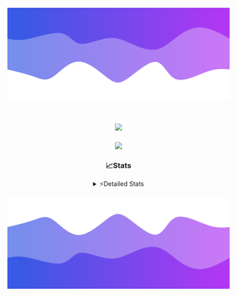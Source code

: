 ![Header](./header.png)
<div align="center">

<h1 align="center">
  <a href="https://git.io/typing-svg">
    <img src="https://readme-typing-svg.herokuapp.com/?lines=Hello,+There!+%F0%9F%91%8B;This+is+chicho.;Owner+on+Ocean;&center=true&size=25">
  </a>
</h1>
  
<p align="center">
  <img src="https://lanyard.cnrad.dev/api/852683595378196480" />
</p>

### 📈Stats
<details>
    <summary> ⚡Detailed Stats</summary>
    <br/>

<!--START_SECTION:waka-->
![Code Time](http://img.shields.io/badge/Code%20Time-763%20hrs%201%20min-blue)

![Profile Views](http://img.shields.io/badge/Profile%20Views-2-blue)

**🐱 My GitHub Data** 

> 📦 75.6 kB Used in GitHub's Storage 
 > 
> 🏆 29 Contributions in the Year 2024
 > 
> 🚫 Not Opted to Hire
 > 
> 📜 15 Public Repositories 
 > 
> 🔑 7 Private Repositories 
 > 
**I'm a Night 🦉** 

```text
🌞 Morning                22 commits          █░░░░░░░░░░░░░░░░░░░░░░░░   05.57 % 
🌆 Daytime                54 commits          ███░░░░░░░░░░░░░░░░░░░░░░   13.67 % 
🌃 Evening                171 commits         ███████████░░░░░░░░░░░░░░   43.29 % 
🌙 Night                  148 commits         █████████░░░░░░░░░░░░░░░░   37.47 % 
```
📅 **I'm Most Productive on Tuesday** 

```text
Monday                   23 commits          █░░░░░░░░░░░░░░░░░░░░░░░░   05.82 % 
Tuesday                  108 commits         ███████░░░░░░░░░░░░░░░░░░   27.34 % 
Wednesday                80 commits          █████░░░░░░░░░░░░░░░░░░░░   20.25 % 
Thursday                 55 commits          ███░░░░░░░░░░░░░░░░░░░░░░   13.92 % 
Friday                   42 commits          ███░░░░░░░░░░░░░░░░░░░░░░   10.63 % 
Saturday                 34 commits          ██░░░░░░░░░░░░░░░░░░░░░░░   08.61 % 
Sunday                   53 commits          ███░░░░░░░░░░░░░░░░░░░░░░   13.42 % 
```


📊 **This Week I Spent My Time On** 

```text
🕑︎ Time Zone: America/Argentina/Buenos_Aires

💬 Programming Languages: 
JavaScript               1 hr 24 mins        ██████████████████░░░░░░░   73.01 % 
YAML                     16 mins             ████░░░░░░░░░░░░░░░░░░░░░   14.17 % 
Python                   11 mins             ██░░░░░░░░░░░░░░░░░░░░░░░   09.70 % 
HTML                     1 min               ░░░░░░░░░░░░░░░░░░░░░░░░░   01.61 % 
JSON                     1 min               ░░░░░░░░░░░░░░░░░░░░░░░░░   01.38 % 

🔥 Editors: 
VS Code                  1 hr 56 mins        █████████████████████████   100.00 % 

🐱‍💻 Projects: 
Backend                  1 hr 43 mins        ██████████████████████░░░   88.92 % 
Unknown Project          11 mins             ██░░░░░░░░░░░░░░░░░░░░░░░   09.70 % 
chicho                   1 min               ░░░░░░░░░░░░░░░░░░░░░░░░░   01.38 % 

💻 Operating System: 
Mac                      1 hr 56 mins        █████████████████████████   100.00 % 
```

**I Mostly Code in JavaScript** 

```text
JavaScript               8 repos             ███████░░░░░░░░░░░░░░░░░░   26.67 % 
HTML                     7 repos             ██████░░░░░░░░░░░░░░░░░░░   23.33 % 
C#                       2 repos             ██░░░░░░░░░░░░░░░░░░░░░░░   06.67 % 
SCSS                     1 repo              █░░░░░░░░░░░░░░░░░░░░░░░░   03.33 % 
Batchfile                1 repo              █░░░░░░░░░░░░░░░░░░░░░░░░   03.33 % 
```




 Last Updated on 04/07/2024 12:26:11 UTC
<!--END_SECTION:waka-->
</details>

![Footer](./footer.png)
